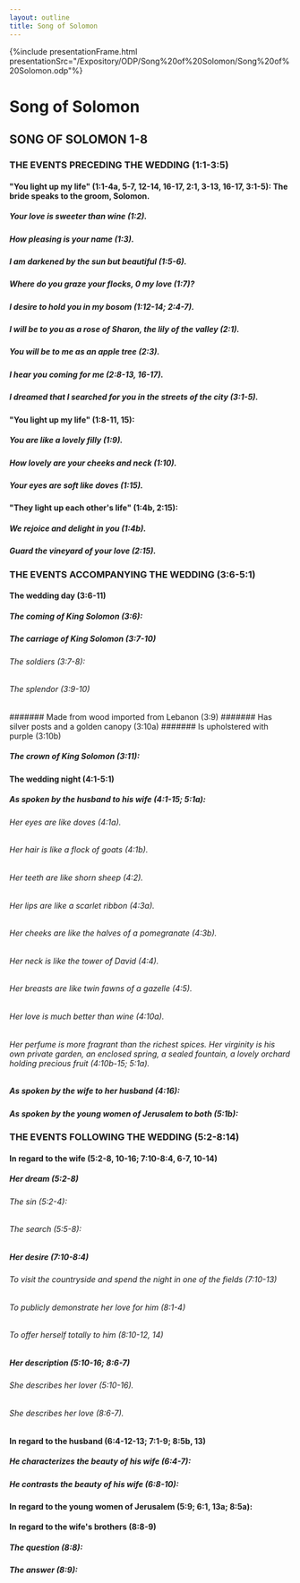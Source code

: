 ```yaml
---
layout: outline
title: Song of Solomon
---
```

{%include presentationFrame.html presentationSrc="/Expository/ODP/Song%20of%20Solomon/Song%20of%20Solomon.odp"%}

# Song of Solomon
## SONG OF SOLOMON 1-8
###  THE EVENTS PRECEDING THE WEDDING (1:1-3:5) 
####  \"You light up my life\" (1:1-4a, 5-7, 12-14, 16-17, 2:1, 3-13, 16-17, 3:1-5): The bride speaks to the groom, Solomon. 
#####  Your love is sweeter than wine (1:2). 
#####  How pleasing is your name (1:3). 
#####  I am darkened by the sun but beautiful (1:5-6). 
#####  Where do you graze your flocks, 0 my love (1:7)? 
#####  I desire to hold you in my bosom (1:12-14; 2:4-7). 
#####  I will be to you as a rose of Sharon, the lily of the valley (2:1). 
#####  You will be to me as an apple tree (2:3). 
#####  I hear you coming for me (2:8-13, 16-17). 
#####  I dreamed that I searched for you in the streets of the city (3:1-5).
####  \"You light up my life\" (1:8-11, 15): 
#####  You are like a lovely filly (1:9). 
#####  How lovely are your cheeks and neck (1:10). 
#####  Your eyes are soft like doves (1:15). 
####  \"They light up each other\'s life\" (1:4b, 2:15): 
#####  We rejoice and delight in you (1:4b). 
#####  Guard the vineyard of your love (2:15). 
###  THE EVENTS ACCOMPANYING THE WEDDING (3:6-5:1) 
####  The wedding day (3:6-11) 
#####  The coming of King Solomon (3:6): 
#####  The carriage of King Solomon (3:7-10) 
######  The soldiers (3:7-8): 
######  The splendor (3:9-10) 
#######  Made from wood imported from Lebanon (3:9) 
#######  Has silver posts and a golden canopy (3:10a) 
#######  Is upholstered with purple (3:10b) 
#####  The crown of King Solomon (3:11): 
####  The wedding night (4:1-5:1) 
#####  As spoken by the husband to his wife (4:1-15; 5:1a): 
######  Her eyes are like doves (4:1a). 
######  Her hair is like a flock of goats (4:1b). 
######  Her teeth are like shorn sheep (4:2). 
######  Her lips are like a scarlet ribbon (4:3a). 
######  Her cheeks are like the halves of a pomegranate (4:3b). 
######  Her neck is like the tower of David (4:4). 
######  Her breasts are like twin fawns of a gazelle (4:5). 
######  Her love is much better than wine (4:10a). 
######  Her perfume is more fragrant than the richest spices. Her virginity is his own private garden, an enclosed spring, a sealed fountain, a lovely orchard holding precious fruit (4:10b-15; 5:1a). 
#####  As spoken by the wife to her husband (4:16): 
#####  As spoken by the young women of Jerusalem to both (5:1b): 
###  THE EVENTS FOLLOWING THE WEDDING (5:2-8:14) 
####  In regard to the wife (5:2-8, 10-16; 7:10-8:4, 6-7, 10-14) 
#####  Her dream (5:2-8) 
######  The sin (5:2-4): 
######  The search (5:5-8): 
#####  Her desire (7:10-8:4) 
######  To visit the countryside and spend the night in one of the fields (7:10-13) 
######  To publicly demonstrate her love for him (8:1-4) 
######  To offer herself totally to him (8:10-12, 14) 
#####  Her description (5:10-16; 8:6-7) 
######  She describes her lover (5:10-16). 
######  She describes her love (8:6-7). 
####  In regard to the husband (6:4-12-13; 7:1-9; 8:5b, 13) 
#####  He characterizes the beauty of his wife (6:4-7): 
#####  He contrasts the beauty of his wife (6:8-10): 
####  In regard to the young women of Jerusalem (5:9; 6:1, 13a; 8:5a): 
####  In regard to the wife\'s brothers (8:8-9) 
#####  The question (8:8): 
#####  The answer (8:9): 
